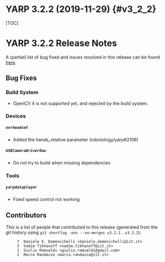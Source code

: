 YARP 3.2.2 (2019-11-29)                                                {#v3_2_2}
=======================

[TOC]

YARP 3.2.2 Release Notes
========================


A (partial) list of bug fixed and issues resolved in this release can be found
[here](https://github.com/robotology/yarp/issues?q=label%3A%22Fixed+in%3A+YARP+v3.2.2%22).


Bug Fixes
---------

### Build System

* OpenCV 4 is not supported yet, and rejected by the build system.


### Devices

##### `ovrheadset`

* Added the hands_relative parameter (robotology/yarp#2106)

##### `USBCameraDriverRaw`

* Do not try to build when missing dependencies


### Tools

##### `yarpdataplayer`

* Fixed speed control not working


Contributors
------------

This is a list of people that contributed to this release (generated from the
git history using `git shortlog -ens --no-merges v3.2.1..v3.2.2`):

```
     7	Daniele E. Domenichelli <daniele.domenichelli@iit.it>
     3	Vadim Tikhanoff <vadim.tikhanoff@iit.it>
     1	Giulio Romualdi <giulio.romualdi@gmail.com>
     1	Marco Randazzo <marco.randazzo@iit.it>
```
